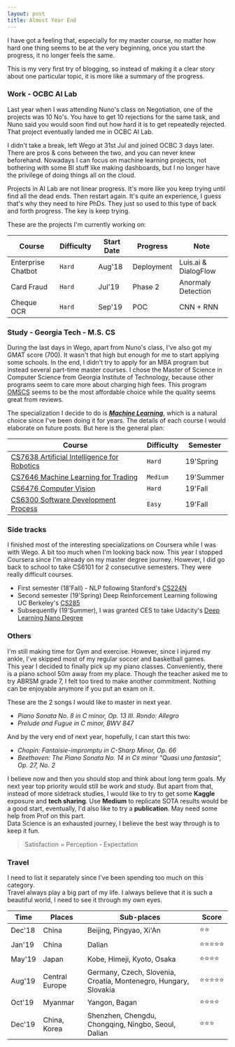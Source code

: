 ```yaml
---
layout: post
title: Almost Year End
---
```


I have got a feeling that, especially for my master course, no matter how hard one thing seems to be at the very beginning, once you start the progress, it no longer feels the same.

This is my very first try of blogging, so instead of making it a clear story about one particular topic, it is more like a summary of the progress.

### Work - OCBC AI Lab

Last year when I was attending Nuno's class on Negotiation, one of the projects was 10 No's. You have to get 10 rejections for the same task, and Nuno said you would soon find out how hard it is to get repeatedly rejected. That project eventually landed me in OCBC AI Lab.

I didn't take a break, left Wego at 31st Jul and joined OCBC 3 days later. There are pros & cons between the two, and you can never knew beforehand. Nowadays I can focus on machine learning projects, not bothering with some BI stuff like making dashboards, but I no longer have the privilege of doing things all on the cloud.

Projects in AI Lab are not linear progress. It's more like you keep trying until find all the dead ends. Then restart again. It's quite an experience, I guess that's why they need to hire PhDs. They just so used to this type of back and forth progress. The key is keep trying.

These are the projects I'm currently working on:

Course | Difficulty | Start Date | Progress | Note
------ | ---------- | ---------- | -------- | ----
Enterprise Chatbot | `Hard` | Aug'18 | Deployment | Luis.ai & DialogFlow
Card Fraud | `Hard` | Jul'19 | Phase 2 | Anormaly Detection
Cheque OCR | `Hard` | Sep'19 | POC | CNN + RNN



### Study - Georgia Tech - M.S. CS

During the last days in Wego, apart from Nuno's class, I've also got my GMAT score (700). It wasn't that high but enough for me to start applying some schools. In the end, I didn't try to apply for an MBA program but instead several part-time master courses. I chose the Master of Science in Computer Science from Georgia Institute of Technology, because other programs seem to care more about charging high fees. This program [OMSCS](http://www.omscs.gatech.edu/) seems to be the most affordable choice while the quality seems great from reviews.

The specialization I decide to do is [_**Machine Learning**_](https://www.omscs.gatech.edu/specialization-machine-learning), which is a natural choice since I've been doing it for years. The details of each course I would elaborate on future posts. But here is the general plan:

Course | Difficulty | Semester
--- | --- | ---
[CS7638 Artificial Intelligence for Robotics](http://www.omscs.gatech.edu/cs-7638-artificial-intelligence-robotics) | `Hard` | 19'Spring
[CS7646 Machine Learning for Trading](http://www.omscs.gatech.edu/cs-7646-machine-learning-trading) | `Medium` | 19'Summer
[CS6476 Computer Vision](http://www.omscs.gatech.edu/cs-6476-computer-vision) | `Hard` | 19'Fall
[CS6300 Software Development Process](http://www.omscs.gatech.edu/cs-6300-software-development-process) | `Easy` | 19'Fall


### Side tracks

I finished most of the interesting specializations on Coursera while I was with Wego. A bit too much when I'm looking back now. This year I stopped Coursera since I'm already on my master degree journey. However, I did go back to school to take CS6101 for 2 consecutive semesters. They were really difficult courses. 

* First semester (18'Fall) - NLP following Stanford's [CS224N](http://cs224n.stanford.edu/) 
* Second semester (19'Spring) Deep Reinforcement Learning following UC Berkeley's [CS285](http://rail.eecs.berkeley.edu/deeprlcourse/)
* Subsequently (19'Summer), I was granted CES to take Udacity's [Deep Learning Nano Degree](https://www.udacity.com/course/deep-learning-nanodegree--nd101)


### Others

I'm still making time for Gym and exercise. However, since I injured my ankle, I've skipped most of my regular soccer and basketball games. \
This year I decided to finally pick up my piano classes. Conveniently, there is a piano school 50m away from my place. Though the teacher asked me to try ABRSM grade 7, I felt too tired to make another commitment. Nothing can be enjoyable anymore if you put an exam on it.

These are the 2 songs I would like to master in next year.
* *Piano Sonata No. 8 in C minor, Op. 13 III. Rondo: Allegro*
* *Prelude and Fugue in C minor, BWV 847*

And by the very end of next year, hopefully, I can start this two:
* *Chopin: Fantaisie-impromptu in C-Sharp Minor, Op. 66*
* *Beethoven: The Piano Sonata No. 14 in C♯ minor "Quasi una fantasia", Op. 27, No. 2*

I believe now and then you should stop and think about long term goals. My next year top priority would still be work and study. But apart from that, instead of more sidetrack studies, I would like to try to get some **Kaggle** exposure and **tech sharing**. Use **Medium** to replicate SOTA results would be a good start, eventually, I'd also like to try a **publication**. May need some help from Prof on this part.
\
Data Science is an exhausted journey, I believe the best way through is to keep it fun.
> Satisfaction = Perception - Expectation

### Travel

I need to list it separately since I've been spending too much on this category. \
Travel always play a big part of my life. I always believe that it is such a beautiful world, I need to see it through my own eyes.

Time | Places | Sub-places | Score
---- | ------ | ---------- | -----
Dec'18 | China | Beijing, Pingyao, Xi'An | &#x2B50;&#x2B50;
Jan'19 | China | Dalian | &#x2B50;&#x2B50;&#x2B50;&#x2B50;&#x2B50;
May'19 | Japan | Kobe, Himeji, Kyoto, Osaka | &#x2B50;&#x2B50;&#x2B50;&#x2B50;
Aug'19 | Central Europe | Germany, Czech, Slovenia, Croatia, Montenegro, Hungary, Slovakia | &#x2B50;&#x2B50;&#x2B50;&#x2B50;&#x2B50;
Oct'19 | Myanmar | Yangon, Bagan | &#x2B50;&#x2B50;&#x2B50;&#x2B50;
Dec'19 | China, Korea | Shenzhen, Chengdu, Chongqing, Ningbo, Seoul, Dalian | &#x2B50;&#x2B50;&#x2B50;
